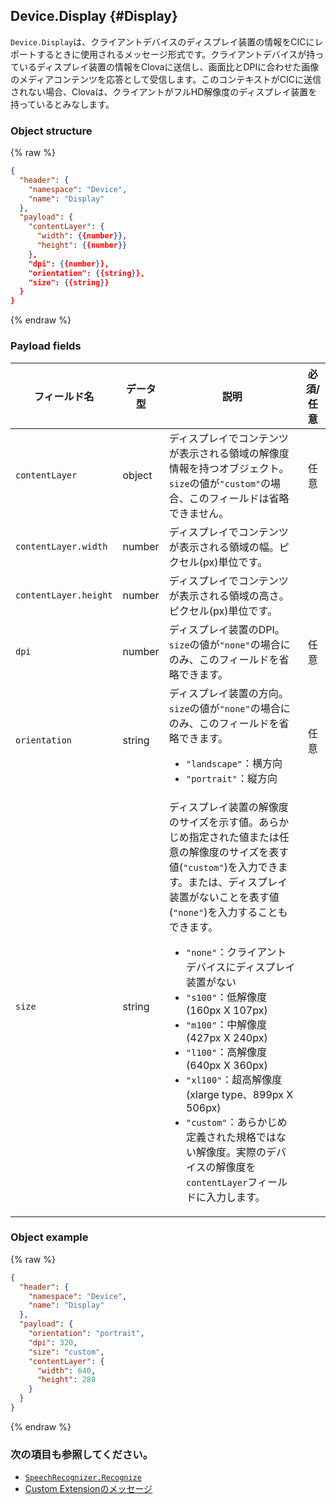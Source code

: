 ## Device.Display {#Display}
`Device.Display`は、クライアントデバイスのディスプレイ装置の情報をCICにレポートするときに使用されるメッセージ形式です。クライアントデバイスが持っているディスプレイ装置の情報をClovaに送信し、画面比とDPIに合わせた画像のメディアコンテンツを応答として受信します。このコンテキストがCICに送信されない場合、Clovaは、クライアントがフルHD解像度のディスプレイ装置を持っているとみなします。

### Object structure
{% raw %}

```json
{
  "header": {
    "namespace": "Device",
    "name": "Display"
  },
  "payload": {
    "contentLayer": {
      "width": {{number}},
      "height": {{number}}
    },
    "dpi": {{number}},
    "orientation": {{string}},
    "size": {{string}}
  }
}
```

{% endraw %}

### Payload fields

| フィールド名       | データ型    | 説明                     | 必須/任意 |
|---------------|---------|-----------------------------|:---------:|
| `contentLayer`        | object | ディスプレイでコンテンツが表示される領域の解像度情報を持つオブジェクト。`size`の値が`"custom"`の場合、このフィールドは省略できません。  | 任意 |
| `contentLayer.width`  | number | ディスプレイでコンテンツが表示される領域の幅。ピクセル(px)単位です。                                           |  |
| `contentLayer.height` | number | ディスプレイでコンテンツが表示される領域の高さ。ピクセル(px)単位です。                                           |  |
| `dpi`         | number | ディスプレイ装置のDPI。`size`の値が`"none"`の場合にのみ、このフィールドを省略できます。                                 | 任意 |
| `orientation` | string | ディスプレイ装置の方向。`size`の値が`"none"`の場合にのみ、このフィールドを省略できます。<ul><li><code>"landscape"</code>：横方向</li><li><code>"portrait"</code>：縦方向</li></ul>  | 任意 |
| `size`        | string | ディスプレイ装置の解像度のサイズを示す値。あらかじめ指定された値または任意の解像度のサイズを表す値(`"custom"`)を入力できます。または、ディスプレイ装置がないことを表す値(`"none"`)を入力することもできます。<ul><li><code>"none"</code>：クライアントデバイスにディスプレイ装置がない</li><li><code>"s100"</code>：低解像度(160px X 107px)</li><li><code>"m100"</code>：中解像度(427px X 240px)</li><li><code>"l100"</code>：高解像度(640px X 360px)</li><li><code>"xl100"</code>：超高解像度(xlarge type、899px X 506px)</li><li><code>"custom"</code>：あらかじめ定義された規格ではない解像度。実際のデバイスの解像度を`contentLayer`フィールドに入力します。</li></ul> |  |


### Object example
{% raw %}

```json
{
  "header": {
    "namespace": "Device",
    "name": "Display"
  },
  "payload": {
    "orientation": "portrait",
    "dpi": 320,
    "size": "custom",
    "contentLayer": {
      "width": 640,
      "height": 280
    }
  }
}
```

{% endraw %}

### 次の項目も参照してください。
* [`SpeechRecognizer.Recognize`](/CIC/References/CICInterface/SpeechRecognizer.md#Recognize)
* [Custom Extensionのメッセージ](/CEK/References/CEK_API.md#CustomExtMessage)
